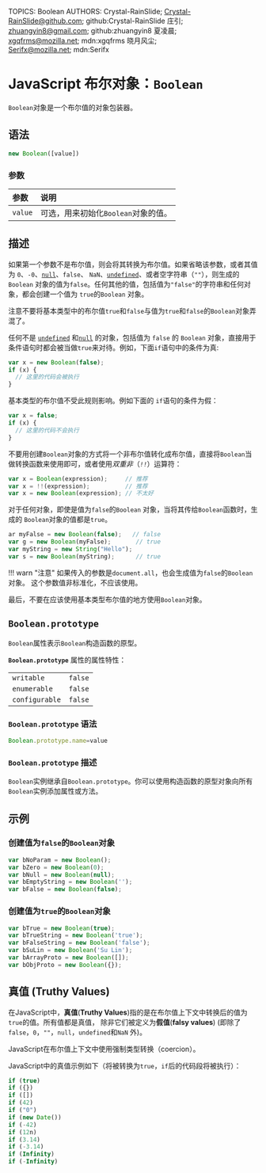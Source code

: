 TOPICS: Boolean
AUTHORS: Crystal-RainSlide; Crystal-RainSlide@github.com; github:Crystal-RainSlide
         庄引; zhuangyin8@gmail.com; github:zhuangyin8
         夏凌晨; xgqfrms@mozilla.net; mdn:xgqfrms
         晓月风尘; Serifx@mozilla.net; mdn:Serifx

# JavaScript 布尔对象：`Boolean`

`Boolean`对象是一个布尔值的对象包装器。

## 语法

```javascript
new Boolean([value])
```

### 参数

| 参数 | 说明 |
| :-- | :-- |
| `value` | 可选，用来初始化`Boolean`对象的值。|

## 描述

如果第一个参数不是布尔值，则会将其转换为布尔值。如果省略该参数，或者其值为 `0`、`-0`、[`null`](/zh-hans/webfrontend/null)、`false`、
`NaN`、[`undefined`](/zh-hans/webfrontend/undefined)、或者空字符串（`""`），则生成的 `Boolean`
对象的值为`false`。任何其他的值，包括值为`"false"`的字符串和任何对象，都会创建一个值为 `true`的`Boolean` 对象。

注意不要将基本类型中的布尔值`true`和`false`与值为`true`和`false`的`Boolean`对象弄混了。

任何不是 [`undefined`](/zh-hans/webfrontend/undefined) 和[`null`](/zh-hans/webfrontend/null) 的对象，包括值为
`false` 的 `Boolean` 对象，直接用于条件语句时都会被当做`true`来对待。例如，下面`if`语句中的条件为真:

```javascript
var x = new Boolean(false);
if (x) {
  // 这里的代码会被执行
}
```

基本类型的布尔值不受此规则影响。例如下面的 `if`语句的条件为假：

```javascript
var x = false;
if (x) {
  // 这里的代码不会执行
}
```

不要用创建`Boolean`对象的方式将一个非布尔值转化成布尔值，直接将`Boolean`当做转换函数来使用即可，或者使用*双重非*（*`!!`*）运算符：

```javascript
var x = Boolean(expression);     // 推荐
var x = !!(expression);          // 推荐
var x = new Boolean(expression); // 不太好
```

对于任何对象，即使是值为`false`的`Boolean` 对象，当将其传给`Boolean`函数时，生成的 `Boolean`对象的值都是`true`。

```javascript
ar myFalse = new Boolean(false);   // false
var g = new Boolean(myFalse);       // true
var myString = new String("Hello");
var s = new Boolean(myString);      // true
```

!!! warn "注意"
    如果传入的参数是`document.all`，也会生成值为`false`的`Boolean`对象。
    这个参数值非标准化，不应该使用。

最后，不要在应该使用基本类型布尔值的地方使用`Boolean`对象。

## `Boolean.prototype`

`Boolean`属性表示`Boolean`构造函数的原型。

**`Boolean.prototype`** 属性的属性特性：

|  |  |
| :--- | :--- |
| `writable` | `false` |
| `enumerable` | `false` |
| `configurable` | `false` |

### `Boolean.prototype` 语法

```javascript
Boolean.prototype.name=value
```

### `Boolean.prototype` 描述

`Boolean`实例继承自`Boolean.prototype`。你可以使用构造函数的原型对象向所有`Boolean`实例添加属性或方法。

## 示例

### 创建值为`false`的`Boolean`对象

```javascript
var bNoParam = new Boolean();
var bZero = new Boolean(0);
var bNull = new Boolean(null);
var bEmptyString = new Boolean('');
var bFalse = new Boolean(false);
```

### 创建值为`true`的`Boolean`对象

```javascript
var bTrue = new Boolean(true);
var bTrueString = new Boolean('true');
var bFalseString = new Boolean('false');
var bSuLin = new Boolean('Su Lin');
var bArrayProto = new Boolean([]);
var bObjProto = new Boolean({});
```

## 真值 (Truthy Values)

在JavaScript中，**真值**(**Truthy Values**)指的是在布尔值上下文中转换后的值为`true`的值。所有值都是真值，
除非它们被定义为**假值**(**falsy values**) (即除了`false`，`0`，`""`，`null`，`undefined`和`NaN` 外)。

JavaScript在布尔值上下文中使用强制类型转换（coercion）。

JavaScript中的真值示例如下（将被转换为`true`，`if`后的代码段将被执行）：

```javascript
if (true)
if ({})
if ([])
if (42)
if ("0")
if (new Date())
if (-42)
if (12n)
if (3.14)
if (-3.14)
if (Infinity)
if (-Infinity)
```
